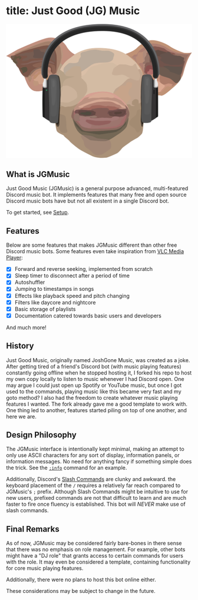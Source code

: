# title: Just Good (JG) Music

<img
    src = "./docs/assets/jgmusic_no_bg.svg"
    alt="Just Good Music .svg logo with transparent background"
    title="Just Good Music logo in all its magnificence. Before anyone points out inconsistencies with the headphone placement, please note the ears are only decorations and this is actually a human in a pig suit."
/>

## What is JGMusic

Just Good Music (JGMusic) is a general purpose advanced, multi-featured Discord music bot. It implements features that many free and open source Discord music bots have but not all existent in a single Discord bot.

To get started, see [Setup](./setup.md).

## Features

Below are some features that makes JGMusic different than other free Discord music bots. Some features even take inspiration from [VLC Media Player](https://www.videolan.org/vlc/):

- [x] Forward and reverse seeking, implemented from scratch
- [x] Sleep timer to disconnect after a period of time
- [x] Autoshuffler
- [x] Jumping to timestamps in songs
- [x] Effects like playback speed and pitch changing
- [x] Filters like daycore and nightcore
- [x] Basic storage of playlists
- [x] Documentation catered towards basic users and developers

And much more!

## History

Just Good Music, originally named JoshGone Music, was created as a joke. After getting tired of a friend's Discord bot (with music playing features) constantly going offline when he stopped hosting it, I forked his repo to host my own copy locally to listen to music whenever I had Discord open. One may argue I could just open up Spotify or YouTube music, but once I got used to the commands, playing music like this became very fast and my goto method? I also had the freedom to create whatever music playing features I wanted. The fork already gave me a good template to work with. One thing led to another, features started piling on top of one another, and here we are.

## Design Philosophy

The JGMusic interface is intentionally kept minimal, making an attempt to only use ASCII characters for any sort of display, information panels, or information messages. No need for anything fancy if something simple does the trick. See the [`;info`](./additional.md#info) command for an example.

Additionally, Discord's [Slash Commands](https://support.discord.com/hc/en-us/articles/1500000368501-Slash-Commands-FAQ) are clunky and awkward. the keyboard placement of the `/` requires a relatively far reach compared to JGMusic's `;` prefix. Although Slash Commands might be intuitive to use for new users, prefixed commands are not that difficult to learn and are much faster to fire once fluency is established. This bot will *NEVER* make use of slash commands.

## Final Remarks

As of now, JGMusic may be considered fairly bare-bones in there sense that there was no emphasis on role management. For example, other bots might have a "DJ role" that grants access to certain commands for users with the role. It may even be considered a template, containing functionality for core music playing features.

Additionally, there were no plans to host this bot online either.

These considerations may be subject to change in the future.
